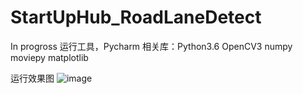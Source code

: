 # StartUpHub_RoadLaneDetect
In progross
运行工具，Pycharm
相关库：Python3.6 OpenCV3 numpy moviepy matplotlib

运行效果图
![image](https://github.com/ZubinHuang/StartUpHub_RoadLaneDetect/blob/master/StartUpHub_RoadLaneDetect.gif)
